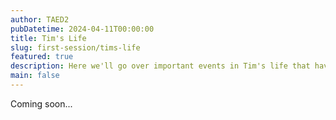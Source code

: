 ```yaml
---
author: TAED2
pubDatetime: 2024-04-11T00:00:00
title: Tim's Life
slug: first-session/tims-life
featured: true
description: Here we'll go over important events in Tim's life that have been affected by bias.
main: false
---
```


Coming soon...
